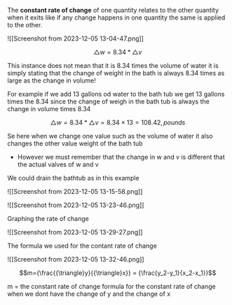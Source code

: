 The **constant rate of change** of one quantity relates  to the other quantity when it exits like if any change happens in one quantity the same is applied to the other.

![[Screenshot from 2023-12-05 13-04-47.png]]

$${\triangle}w=8.34 * {\triangle}v$$


This instance does not mean that it is 8.34 times the volume of water it is simply stating that the change of weight in the bath is always 8.34 times as large as the change in volume! 

For example if we add 13 gallons od water to the bath tub we get 13 gallons times the 8.34 since the change of weigh in the bath tub is always the change in volume times 8.34 


$${\triangle}w = 8.34 * {\triangle}v = 8.34 {\times} 13 = 108.42,pounds $$



Se here when we change one value such as the volume of water it also changes the other value weight of the bath tub 

- However we must remember that the change in w and v is different that the actual valves of w and v 

We could drain the bathtub as in this example 

![[Screenshot from 2023-12-05 13-15-58.png]]

![[Screenshot from 2023-12-05 13-23-46.png]]

Graphing the rate of change 

![[Screenshot from 2023-12-05 13-29-27.png]]

The formula we used for the contant rate of change 

![[Screenshot from 2023-12-05 13-32-46.png]]

$$m={\frac{{\triangle}y}{{\triangle}x}} = {\frac{y_2-y_1}{x_2-x_1}}$$


m = the constant rate of change formula for the constant rate of change when we dont have the change of y and the change of x 